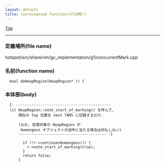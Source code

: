 ```yaml
---
layout: default
title: (unrecognied function)(FIXME!)
---
```

[Top](../index.html)

--- 
### 定義場所(file name)
hotspot/src/share/vm/gc_implementation/g1/concurrentMark.cpp

### 名前(function name)
```
  bool doHeapRegion(HeapRegion* r) {
```

### 本体部(body)
```
  {- -------------------------------------------
  (1) HeapRegion::note_start_of_marking() を呼んで, 
      現在の top 位置を next TAMS に記録するだけ.
    
      (なお, 処理対象の HeapRegion が 
       Humongous オブジェクトの途中に当たる場合は何もしない)
      ---------------------------------------- -}

	    if (!r->continuesHumongous()) {
	      r->note_start_of_marking(true);
	    }
	    return false;
	  }
	
```


